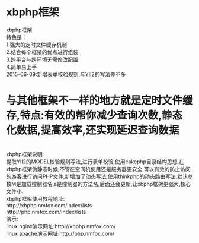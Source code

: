 # xbphp框架
xbphp框架<br>
特色是：<br>
  1.强大的定时文件缓存机制<br>
  2.结合每个框架的优点进行组装<br>
  3.跨平台与跨环境无需修改配置<br>
  4.简单易上手<br>
2015-06-09:新增表单校验规则,与YII2的写法差不多<br>
<h1>与其他框架不一样的地方就是定时文件缓存,特点:有效的帮你减少查询次数,静态化数据,提高效率,还实现延迟查询数据</h1><br>
xbphp框架说明:<br>
  提取YII2的MODEL校验规则写法,进行表单校验,使用cakephp目录结构思想,在xbphp框架伪静态时候,不管在空间机使用还是服务器更安全,可以有效的防止访问的游客进行访问PHP文件,新增加了动态写法,使用thinkphp的动态路由写法,默认参数M是加载控制器名,a是控制器的方法名,后面还会更新,让xbphp框架更强大,核心文件小.<br>
xbphp框架使用教程地址:<br>
  http://xbphp.nmfox.com/Index/lists <br>
  http://php.nmfox.com/Index/lists <br>
演示:<br>
linux nginx演示网址:http://xbphp.nmfox.com/<br>
linux apache演示网址:http://php.nmfox.com/<br>

